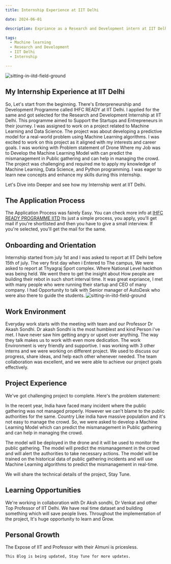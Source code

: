 ```yaml
---
title: Internship Experience at IIT Delhi

date: 2024-06-01

description: Expriance as a Research and Development intern at IIT Delhi.

tags:
  - Machine learning
  - Research and Development
  - IIT Delhi
  - Internship

---
```


![sitting-in-iitd-field-ground](/assets/images/dynamic/IITD/gopal_iitd.png)



## My Internship Experience at IIT Delhi

  So, Let's start from the beginning.
  There's Enterpreneurship and Development Programme called IHFC READY at IIT Delhi. I applied for the same and got selected for the Research and Development Internship at IIT Delhi. This programme aimed to Support the Startups and Entrepreneurs in their journey. I was assigned to work on a project related to Machine Learning and Data Science. The project was about developing a predictive model for a real-world problem using Machine Learning algorithms. I was excited to work on this project as it aligned with my interests and career goals.
  I was working with Problem statement of Drone Where my Job was to Develop the Machine Learning Model with can predict the mismanagement in Public gathering and can help in managing the crowd. The project was challenging and required me to apply my knowledge of Machine Learning, Data Science, and Python programming. I was eager to learn new concepts and enhance my skills during this internship.
  
  Let's Dive into Deeper and see how my Internship went at IIT Delhi.


## The Application Process

The Application Process was fairely Easy. You can check more info at [IHFC READY PROGRAMME IITD](https://www.ihfc.co.in/careers/)
Its just a simple process, you apply, you'll get mail if you're shortlisted and then you have to give a small interview. If you're selected, you'll get the mail for the same.


## Onboarding and Orientation

Internship started from july 1st and I was asked to report at IIT Delhi before 15th of july. The very first day when i Entered to The campus, We were asked to report at Thyagraj Sport complex. Where National Level hackthon was being held. We went there to get the insight about How people are building their rebot in such short interval time. It was great expriance, I met with many people who were running their startup and CEO of many company. I had Opportunity to talk with Senior manager of AutoDesk who were also there to guide the students.
![sitting-in-iitd-field-ground](/assets/images/dynamic/IITD/field-stadium.png)

## Work Environment

Everyday work starts with the meeting with team and our Professor Dr Akash Sondhi. Dr akash Sondhi is the most humblest and kind Person i've met. I have never saw him getting angry or upset over anything. The way they talk makes us to work with even more dedication. The work Environment is very friendly and supportive. I was working with 3 other interns and we were working on different project. We used to discuss our progress, share ideas, and help each other whenever needed. The team collaboration was excellent, and we were able to achieve our project goals effectively.



## Project Experience

We've got challenging project to complete.
Here's the problem statement:

In the recent year, India have faced many incident where the public gathering was not managed properly. However we can't blame to the public authorities for the same. Country Like india have massive population and it's not easy to manage the crowd. So, we were asked to develop a Machine Learning Model which can predict the mismanagement in Public gathering and can help in managing the crowd.

The model will be deployed in the drone and it will be used to monitor the public gathering. The model will predict the mismanagement in the crowd and will alert the authorities to take necessary actions. The model will be trained on the historical data of public gathering incidents and will use Machine Learning algorithms to predict the mismanagement in real-time.

We will share the technical details of the project, Stay Tune.


## Learning Opportunities

We're working in collaboration with Dr Aksh sondhi, Dr Venkat and other Top Professor of IIT Delhi. We have real time dataset and building something which will save people lives. Throughout the implementation of the project, It's huge opportunity to learn and Grow.


## Personal Growth

The Expose of IIT and Professor with their Almuni is pricesless.



```
This Blog is being updated, Stay Tune for more updates.
```
